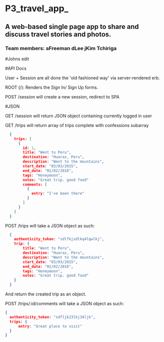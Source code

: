 # P3_travel_app_

## A web-based single page app to share and discuss travel stories and photos.

### Team members: aFreeman dLee jKim Tchiriga

#Johns edit

#API Docs

User + Session are all done the 'old fashioned way' via server-rendered erb.

ROOT (/): Renders the Sign In/ Sign Up forms.
<!-- POST /users will create a new user, redirect to ROOT -->
POST /session will create a new session, redirect to SPA

#JSON

GET /session will return JSON object containing currently logged in user

GET /trips will return array of trips complete with confessions subarray

```json
  {
    trips: [
      {
        id: 1,
        title: "Went to Peru",
        destination: "Huaraz, Peru",
        description: "Went to the mountains",
        start_date: "03/03/2015",
        end_date: "02/02/2016",
        tags: "Honeymoon",
        notes: "Great trip. good food"
        comments: [
          {
            entry: "I've been there"
          }
        ]
      }
    ]
  }
```

POST /trips will take a JSON object as such:

```json
  {
    authenticity_token: "sdlfkjsdlkq4lqwlkj",
    trip: {
        title: "Went to Peru",
        destination: "Huaraz, Peru",
        description: "Went to the mountains",
        start_date: "03/03/2015",
        end_date: "02/02/2016",
        tags: "Honeymoon",
        notes: "Great trip. good food"
    }
  }
```
  And return the created trip as an object.

POST /trips/:id/comments will take a JSON object as such:

```json
{
  authenticity_token: "sdfljk23lkj34ljk",
  trips: {
      entry: "Great place to visit"
  }
}
```
